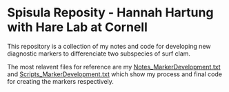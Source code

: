 Spisula Reposity - Hannah Hartung with Hare Lab at Cornell
================

This repository is a collection of my notes and code for developing new
diagnostic markers to differenciate two subspecies of surf clam.

The most relavent files for reference are my
[Notes\_MarkerDevelopment.txt](https://github.com/hannahhartung/Spisula/blob/master/Notes_MarkerDevelopment.txt)
and
[Scripts\_MarkerDevelopment.txt](https://github.com/hannahhartung/Spisula/blob/master/Scripts/Scripts_MarkerDevelopment.txt)
which show my process and final code for creating the markers
respectively.
